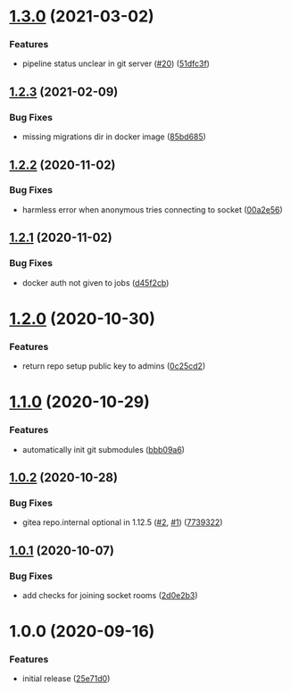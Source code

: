 # [1.3.0](https://github.com/metroline/metroline/compare/v1.2.3...v1.3.0) (2021-03-02)


### Features

* pipeline status unclear in git server ([#20](https://github.com/metroline/metroline/issues/20)) ([51dfc3f](https://github.com/metroline/metroline/commit/51dfc3f3c2e9d50c9f91b998eccc1c43bc77e900))

## [1.2.3](https://github.com/metroline/metroline/compare/v1.2.2...v1.2.3) (2021-02-09)


### Bug Fixes

* missing migrations dir in docker image ([85bd685](https://github.com/metroline/metroline/commit/85bd685e7622d6532490a756fa7216d49af145ca))

## [1.2.2](https://github.com/metroline/metroline/compare/v1.2.1...v1.2.2) (2020-11-02)


### Bug Fixes

* harmless error when anonymous tries connecting to socket ([00a2e56](https://github.com/metroline/metroline/commit/00a2e56ce1c709f9ecb8d57ff6829a46ef751adf))

## [1.2.1](https://github.com/metroline/metroline/compare/v1.2.0...v1.2.1) (2020-11-02)


### Bug Fixes

* docker auth not given to jobs ([d45f2cb](https://github.com/metroline/metroline/commit/d45f2cba4b79cc8c58b82f7b7b506e86368002d9))

# [1.2.0](https://github.com/metroline/metroline/compare/v1.1.0...v1.2.0) (2020-10-30)


### Features

* return repo setup public key to admins ([0c25cd2](https://github.com/metroline/metroline/commit/0c25cd218b6d46e566dcb6768ec4dadfc15fe407))

# [1.1.0](https://github.com/metroline/metroline/compare/v1.0.2...v1.1.0) (2020-10-29)


### Features

* automatically init git submodules ([bbb09a6](https://github.com/metroline/metroline/commit/bbb09a62ec9d30052adffd0c9bb6f3c4e6e1a7b8))

## [1.0.2](https://github.com/metroline/metroline/compare/v1.0.1...v1.0.2) (2020-10-28)


### Bug Fixes

* gitea repo.internal optional in 1.12.5 ([#2](https://github.com/metroline/metroline/issues/2), [#1](https://github.com/metroline/metroline/issues/1)) ([7739322](https://github.com/metroline/metroline/commit/773932276cf9399ff74cd5956143fa3d87ba83c4))

## [1.0.1](https://github.com/metroline/metroline/compare/v1.0.0...v1.0.1) (2020-10-07)


### Bug Fixes

* add checks for joining socket rooms ([2d0e2b3](https://github.com/metroline/metroline/commit/2d0e2b3592db8cdebc583de244dc3cce7f3349f8))

# 1.0.0 (2020-09-16)


### Features

* initial release ([25e71d0](https://github.com/metroline/metroline/commit/25e71d086fde517fc7435eff6f278130c6a2991f))
